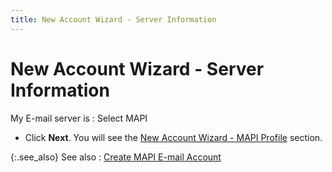 ```yaml
---
title: New Account Wizard - Server Information
---
```


# New Account Wizard - Server Information


My E-mail server is
: Select MAPI

- Click **Next**. You will see the [New  Account Wizard - MAPI Profile]({{site.eml_baseurl}}/misc/new_account_wizard_mapi_profile.html) section.



{:.see_also}
See also
: [Create  MAPI E-mail Account]({{site.eml_baseurl}}/create-mapi-e-mail-accounts/create_mapi_e_mail_accounts.html)
